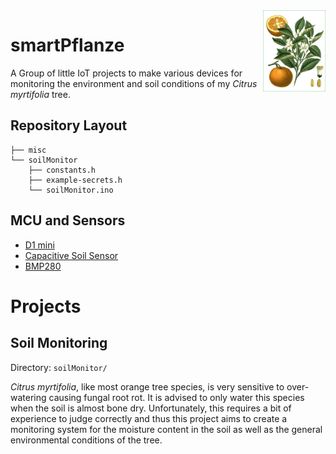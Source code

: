 <img src="misc/bitter-orange-resize.png" width="100" title="Citrus myrtifolia" align="right"> 

# smartPflanze



A Group of little IoT projects to make various devices for monitoring the environment and soil conditions of my *Citrus myrtifolia* tree.


## Repository Layout
```
├── misc
└── soilMonitor
    ├── constants.h
    ├── example-secrets.h
    └── soilMonitor.ino
```

## MCU and Sensors

- [D1 mini](https://www.wemos.cc/en/latest/d1/d1_mini.html)
- [Capacitive Soil Sensor](https://www.elecrow.com/crowtail-capacitive-soil-moisture-sensor.html)
- [BMP280](https://www.adafruit.com/product/2651)

# Projects

## Soil Monitoring
Directory: `soilMonitor/`

*Citrus myrtifolia*, like most orange tree species, is very sensitive to over-watering causing fungal root rot. It is advised to only water this species when the soil is almost bone dry. Unfortunately, this requires a bit of experience to judge correctly and thus this project aims to create a monitoring system for the moisture content in the soil as well as the general environmental conditions of the tree.